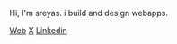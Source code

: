 
Hi, I'm sreyas.
i build and design webapps.

 [Web](https://sreyascheviri.vercel.app)
 [X](https://x.com/sreyascheviri)
 [Linkedin](https://www.linkedin.com/in/sreyascheviri)
